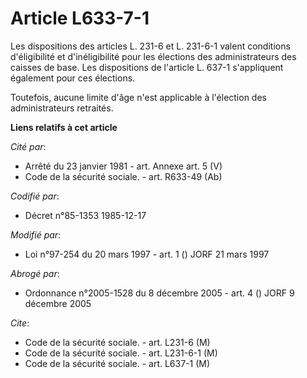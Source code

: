 # Article L633-7-1

Les dispositions des articles L. 231-6 et L. 231-6-1 valent conditions d'éligibilité et d'inéligibilité pour les élections
des administrateurs des caisses de base. Les dispositions de l'article L. 637-1 s'appliquent également pour ces élections.

Toutefois, aucune limite d'âge n'est applicable à l'élection des administrateurs retraités.

**Liens relatifs à cet article**

_Cité par_:

  - Arrêté du 23 janvier 1981 - art. Annexe art. 5 (V)
  - Code de la sécurité sociale. - art. R633-49 (Ab)

_Codifié par_:

  - Décret n°85-1353 1985-12-17

_Modifié par_:

  - Loi n°97-254 du 20 mars 1997 - art. 1 () JORF 21 mars 1997

_Abrogé par_:

  - Ordonnance n°2005-1528 du 8 décembre 2005 - art. 4 () JORF 9 décembre 2005

_Cite_:

  - Code de la sécurité sociale. - art. L231-6 (M)
  - Code de la sécurité sociale. - art. L231-6-1 (M)
  - Code de la sécurité sociale. - art. L637-1 (M)

